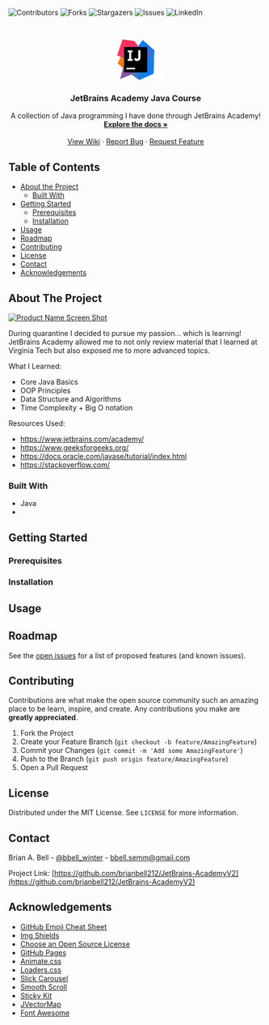 <!-- PROJECT SHIELDS -->
<!--
*** I'm using markdown "reference style" links for readability.
*** Reference links are enclosed in brackets [ ] instead of parentheses ( ).
*** See the bottom of this document for the declaration of the reference variables
*** for contributors-url, forks-url, etc. This is an optional, concise syntax you may use.
*** https://www.markdownguide.org/basic-syntax/#reference-style-links
-->
![Contributors][contributors-shield]
![Forks][forks-shield]
![Stargazers][stars-shield]
![Issues][issues-shield]
![LinkedIn][linkedin-shield]



<!-- PROJECT LOGO -->
<br />
<p align="center">
  <a href="https://github.com/othneildrew/Best-README-Template">
    <img src="Images/IntelliJIDEA_icon.png" alt="Logo" width="100" height="80">
  </a>

  <h3 align="center">JetBrains Academy Java Course</h3>

  <p align="center">
    A collection of Java programming I have done through JetBrains Academy!
    <br />
    <a href="https://github.com/brianbell212/JetBrains-AcademyV2"><strong>Explore the docs »</strong></a>
    <br />
    <br />
    <a href="https://github.com/brianbell212/JetBrains-AcademyV2/wiki">View Wiki</a>
    ·
    <a href="https://github.com/brianbell212/JetBrains-AcademyV2/issues">Report Bug</a>
    ·
    <a href="https://github.com/brianbell212/JetBrains-AcademyV2/issues">Request Feature</a>
  </p>
</p>



<!-- TABLE OF CONTENTS -->
## Table of Contents

* [About the Project](#about-the-project)
  * [Built With](#built-with)
* [Getting Started](#getting-started)
  * [Prerequisites](#prerequisites)
  * [Installation](#installation)
* [Usage](#usage)
* [Roadmap](#roadmap)
* [Contributing](#contributing)
* [License](#license)
* [Contact](#contact)
* [Acknowledgements](#acknowledgements)



<!-- ABOUT THE PROJECT -->
## About The Project

[![Product Name Screen Shot][product-screenshot]](https://example.com)

During quarantine I decided to pursue my passion... which is learning!  JetBrains Academy allowed me to not only review material that I learned at Virginia Tech but also exposed me to more advanced topics.

What I Learned:
* Core Java Basics
* OOP Principles
* Data Structure and Algorithms
* Time Complexity + Big O notation



Resources Used:
* https://www.jetbrains.com/academy/
* https://www.geeksforgeeks.org/
* https://docs.oracle.com/javase/tutorial/index.html
* https://stackoverflow.com/

### Built With
* Java
* 



<!-- GETTING STARTED -->
## Getting Started



### Prerequisites



### Installation





<!-- USAGE EXAMPLES -->
## Usage




<!-- ROADMAP -->
## Roadmap

See the [open issues](https://github.com/brianbell212/JetBrains-AcademyV2/issues) for a list of proposed features (and known issues).



<!-- CONTRIBUTING -->
## Contributing

Contributions are what make the open source community such an amazing place to be learn, inspire, and create. Any contributions you make are **greatly appreciated**.

1. Fork the Project
2. Create your Feature Branch (`git checkout -b feature/AmazingFeature`)
3. Commit your Changes (`git commit -m 'Add some AmazingFeature'`)
4. Push to the Branch (`git push origin feature/AmazingFeature`)
5. Open a Pull Request



<!-- LICENSE -->
## License

Distributed under the MIT License. See `LICENSE` for more information.



<!-- CONTACT -->
## Contact

Brian A. Bell - [@bbell_winter](https://twitter.com/bbell_winter) - bbell.semm@gmail.com

Project Link: [https://github.com/brianbell212/JetBrains-AcademyV2](https://github.com/brianbell212/JetBrains-AcademyV2)



<!-- ACKNOWLEDGEMENTS -->
## Acknowledgements
* [GitHub Emoji Cheat Sheet](https://www.webpagefx.com/tools/emoji-cheat-sheet)
* [Img Shields](https://shields.io)
* [Choose an Open Source License](https://choosealicense.com)
* [GitHub Pages](https://pages.github.com)
* [Animate.css](https://daneden.github.io/animate.css)
* [Loaders.css](https://connoratherton.com/loaders)
* [Slick Carousel](https://kenwheeler.github.io/slick)
* [Smooth Scroll](https://github.com/cferdinandi/smooth-scroll)
* [Sticky Kit](http://leafo.net/sticky-kit)
* [JVectorMap](http://jvectormap.com)
* [Font Awesome](https://fontawesome.com)





<!-- MARKDOWN LINKS & IMAGES -->
<!-- https://www.markdownguide.org/basic-syntax/#reference-style-links -->
[contributors-shield]: https://img.shields.io/github/contributors/JetBrains-AcademyV2.svg?style=flat-square
[contributors-url]: https://github.com/brianbell212/JetBrains-AcademyV2/graphs/contributors
[forks-shield]: https://img.shields.io/github/forks/brianbell212/JetBrains-AcademyV2
[forks-url]: https://github.com/othneildrew/Best-README-Template/network/members
[stars-shield]: https://img.shields.io/github/stars/brianbell212/JetBrains-AcademyV2
[stars-url]: https://github.com/othneildrew/Best-README-Template/stargazers
[issues-shield]: https://img.shields.io/github/issues/brianbell212/JetBrains-AcademyV2
[issues-url]: https://github.com/brianbell212/JetBrains-AcademyV2/issues
[linkedin-shield]: https://img.shields.io/badge/-LinkedIn-black.svg?style=flat-square&logo=linkedin&colorB=555
[linkedin-url]: https://www.linkedin.com/in/bbell97/
[product-screenshot]: images/screenshot.png
